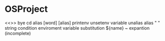 # OSProject

<<<Completed>>>
bye
cd
alias [word] [alias]
printenv
unsetenv variable
unalias alias
" " string condition
enviroment variable substitution ${name}
~ expantion (incomplete)